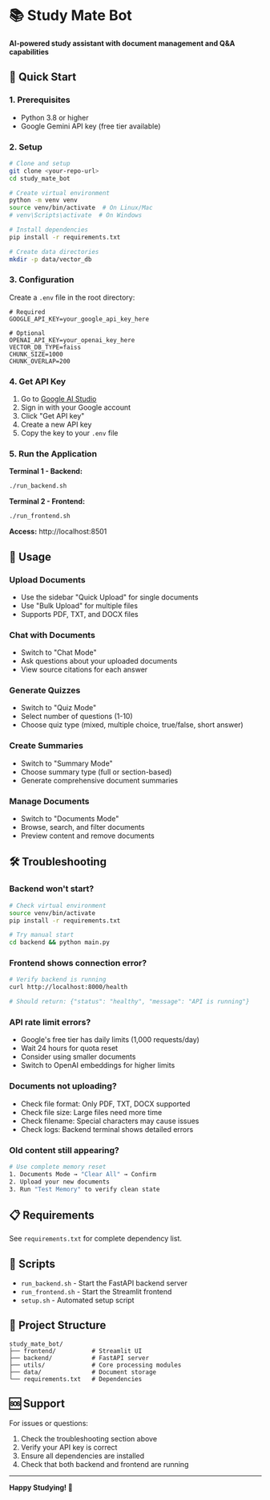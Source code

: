 # 📚 Study Mate Bot

**AI-powered study assistant with document management and Q&A capabilities**

## 🚀 Quick Start

### 1. Prerequisites
- Python 3.8 or higher
- Google Gemini API key (free tier available)

### 2. Setup
```bash
# Clone and setup
git clone <your-repo-url>
cd study_mate_bot

# Create virtual environment
python -m venv venv
source venv/bin/activate  # On Linux/Mac
# venv\Scripts\activate  # On Windows

# Install dependencies
pip install -r requirements.txt

# Create data directories
mkdir -p data/vector_db
```

### 3. Configuration
Create a `.env` file in the root directory:
```env
# Required
GOOGLE_API_KEY=your_google_api_key_here

# Optional
OPENAI_API_KEY=your_openai_key_here
VECTOR_DB_TYPE=faiss
CHUNK_SIZE=1000
CHUNK_OVERLAP=200
```

### 4. Get API Key
1. Go to [Google AI Studio](https://makersuite.google.com/app/apikey)
2. Sign in with your Google account
3. Click "Get API key"
4. Create a new API key
5. Copy the key to your `.env` file

### 5. Run the Application

**Terminal 1 - Backend:**
```bash
./run_backend.sh
```

**Terminal 2 - Frontend:**
```bash
./run_frontend.sh
```

**Access:** http://localhost:8501

## 📖 Usage

### Upload Documents
- Use the sidebar "Quick Upload" for single documents
- Use "Bulk Upload" for multiple files
- Supports PDF, TXT, and DOCX files

### Chat with Documents
- Switch to "Chat Mode"
- Ask questions about your uploaded documents
- View source citations for each answer

### Generate Quizzes
- Switch to "Quiz Mode"
- Select number of questions (1-10)
- Choose quiz type (mixed, multiple choice, true/false, short answer)

### Create Summaries
- Switch to "Summary Mode"
- Choose summary type (full or section-based)
- Generate comprehensive document summaries

### Manage Documents
- Switch to "Documents Mode"
- Browse, search, and filter documents
- Preview content and remove documents

## 🛠️ Troubleshooting

### Backend won't start?
```bash
# Check virtual environment
source venv/bin/activate
pip install -r requirements.txt

# Try manual start
cd backend && python main.py
```

### Frontend shows connection error?
```bash
# Verify backend is running
curl http://localhost:8000/health

# Should return: {"status": "healthy", "message": "API is running"}
```

### API rate limit errors?
- Google's free tier has daily limits (1,000 requests/day)
- Wait 24 hours for quota reset
- Consider using smaller documents
- Switch to OpenAI embeddings for higher limits

### Documents not uploading?
- Check file format: Only PDF, TXT, DOCX supported
- Check file size: Large files need more time
- Check filename: Special characters may cause issues
- Check logs: Backend terminal shows detailed errors

### Old content still appearing?
```bash
# Use complete memory reset
1. Documents Mode → "Clear All" → Confirm
2. Upload your new documents
3. Run "Test Memory" to verify clean state
```

## 📋 Requirements

See `requirements.txt` for complete dependency list.

## 🔧 Scripts

- `run_backend.sh` - Start the FastAPI backend server
- `run_frontend.sh` - Start the Streamlit frontend
- `setup.sh` - Automated setup script

## 📁 Project Structure

```
study_mate_bot/
├── frontend/          # Streamlit UI
├── backend/           # FastAPI server
├── utils/             # Core processing modules
├── data/              # Document storage
└── requirements.txt   # Dependencies
```

## 🆘 Support

For issues or questions:
1. Check the troubleshooting section above
2. Verify your API key is correct
3. Ensure all dependencies are installed
4. Check that both backend and frontend are running

---

**Happy Studying! 🎉**
